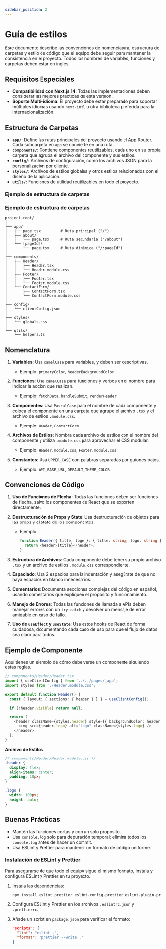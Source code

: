 ```yaml
---
sidebar_position: 2
---
```


# Guía de estilos

Este documento describe las convenciones de nomenclatura, estructura de carpetas y estilo de código que el equipo debe seguir para mantener la consistencia en el proyecto. Todos los nombres de variables, funciones y carpetas deben estar en inglés.

## Requisitos Especiales
- **Compatibilidad con Next.js 14**: Todas las implementaciones deben considerar las mejores prácticas de esta versión.
- **Soporte Multi-idioma**: El proyecto debe estar preparado para soportar múltiples idiomas usando `next-intl` u otra biblioteca preferida para la internacionalización.

## Estructura de Carpetas

- **`app/`**: Define las rutas principales del proyecto usando el App Router. Cada subcarpeta en `app` se convierte en una ruta.
- **`components/`**: Contiene componentes reutilizables, cada uno en su propia carpeta que agrupa el archivo del componente y sus estilos.
- **`config/`**: Archivos de configuración, como los archivos JSON para la personalización por cliente.
- **`styles/`**: Archivos de estilos globales y otros estilos relacionados con el diseño de la aplicación.
- **`utils/`**: Funciones de utilidad reutilizables en todo el proyecto.

### Ejemplo de estructura de carpetas

### Ejemplo de estructura de carpetas

```
project-root/
│
├── app/
│   ├── page.tsx         # Ruta principal ("/")
│   ├── about/
│   │   └── page.tsx     # Ruta secundaria ("/about")
│   └── [pageId]/
│       └── page.tsx     # Ruta dinámica ("/:pageId")
│
├── components/
│   ├── Header/
│   │   ├── Header.tsx
│   │   └── Header.module.css
│   ├── Footer/
│   │   ├── Footer.tsx
│   │   └── Footer.module.css
│   └── ContactForm/
│       ├── ContactForm.tsx
│       └── ContactForm.module.css
│
├── config/
│   └── clientConfig.json
│
├── styles/
│   └── globals.css
│
└── utils/
    └── helpers.ts
```

## Nomenclatura

1. **Variables**: Usa `camelCase` para variables, y deben ser descriptivas.
    - Ejemplo: `primaryColor`, `headerBackgroundColor`

2. **Funciones**: Usa `camelCase` para funciones y verbos en el nombre para indicar la acción que realizan.
    - Ejemplo: `fetchData`, `handleSubmit`, `renderHeader`

3. **Componentes**: Usa `PascalCase` para el nombre de cada componente y coloca el componente en una carpeta que agrupe el archivo `.tsx` y el archivo de estilos `.module.css`.
    - Ejemplo: `Header`, `ContactForm`

4. **Archivos de Estilos**: Nombra cada archivo de estilos con el nombre del componente y utiliza `.module.css` para aprovechar el CSS modular.
    - Ejemplo: `Header.module.css`, `Footer.module.css`

5. **Constantes**: Usa `UPPER_CASE` con palabras separadas por guiones bajos.
    - Ejemplo: `API_BASE_URL`, `DEFAULT_THEME_COLOR`

## Convenciones de Código

1. **Uso de Funciones de Flecha**: Todas las funciones deben ser funciones de flecha, salvo los componentes de React que se exporten directamente.

2. **Destructuración de Props y State**: Usa destructuración de objetos para las props y el state de los componentes.
    - Ejemplo:
      ```typescript
      function Header({ title, logo }: { title: string; logo: string }) {
        return <header>{title}</header>;
      }
      ```

3. **Estructura de Archivos**: Cada componente debe tener su propio archivo `.tsx` y un archivo de estilos `.module.css` correspondiente.

4. **Espaciado**: Usa 2 espacios para la indentación y asegúrate de que no haya espacios en blanco innecesarios.

5. **Comentarios**: Documenta secciones complejas del código en español, usando comentarios que expliquen el propósito y funcionamiento.

6. **Manejo de Errores**: Todas las funciones de llamada a APIs deben manejar errores con un `try-catch` y devolver un mensaje de error amigable en caso de fallo.

7. **Uso de `useEffect` y `useState`**: Usa estos hooks de React de forma cuidadosa, documentando cada caso de uso para que el flujo de datos sea claro para todos.

## Ejemplo de Componente

Aquí tienes un ejemplo de cómo debe verse un componente siguiendo estas reglas.

```typescript
// components/Header/Header.tsx
import { useClientConfig } from '../../pages/_app';
import styles from './Header.module.css';

export default function Header() {
  const { layout: { sections: { header } } } = useClientConfig();

  if (!header.visible) return null;

  return (
    <header className={styles.header} style={{ backgroundColor: header.backgroundColor }}>
      <img src={header.logo} alt="Logo" className={styles.logo} />
    </header>
  );
}
```

**Archivo de Estilos**

```css
/* components/Header/Header.module.css */
.header {
  display: flex;
  align-items: center;
  padding: 10px;
}

.logo {
  width: 100px;
  height: auto;
}
```

## Buenas Prácticas

- Mantén las funciones cortas y con un solo propósito.
- Usa `console.log` solo para depuración temporal; elimina todos los `console.log` antes de hacer un commit.
- Usa ESLint y Prettier para mantener un formato de código uniforme.

### Instalación de ESLint y Prettier

Para asegurarse de que todo el equipo sigue el mismo formato, instala y configura ESLint y Prettier en tu proyecto.

1. Instala las dependencias:

   ```bash
   npm install eslint prettier eslint-config-prettier eslint-plugin-prettier --save-dev
   ```

2. Configura ESLint y Prettier en los archivos `.eslintrc.json` y `.prettierrc`.

3. Añade un script en `package.json` para verificar el formato:

   ```json
   "scripts": {
     "lint": "eslint .",
     "format": "prettier --write ."
   }
   ```